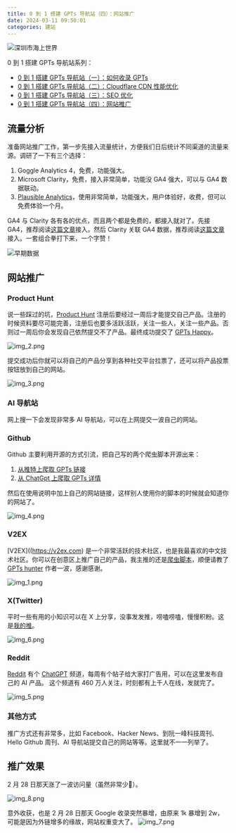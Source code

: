 ```yaml
---
title: 0 到 1 搭建 GPTs 导航站（四）：网站推广
date: 2024-03-11 09:50:01
categories: 建站
---
```


![深圳市海上世界](/images/build-gpts-website-04-marketing/cover.jpg)

0 到 1 搭建 GPTs 导航站系列：
- [0 到 1 搭建 GPTs 导航站（一）：如何收录 GPTs](https://luobogor.gitee.io/2024/03/06/build-gpts-website-01-gpts-scraping/)
- [0 到 1 搭建 GPTs 导航站（二）：Cloudflare CDN 性能优化](https://luobogor.gitee.io/2024/03/07/build-gpts-website-02-cloudfare-cdn/)
- [0 到 1 搭建 GPTs 导航站（三）：SEO 优化](https://luobogor.gitee.io/2024/03/08/build-gpts-website-03-seo-optimization/)
- [0 到 1 搭建 GPTs 导航站（四）：网站推广](https://luobogor.gitee.io/2024/03/11/build-gpts-website-04-marketing/)

## 流量分析
准备网站推广工作，第一步先接入流量统计，方便我们日后统计不同渠道的流量来源。调研了一下有三个选择：

1. Goggle Analytics 4，免费，功能强大。
2. Microsoft Clarity，免费，接入非常简单，功能没 GA4 强大，可以与 GA4 数据联动。
3. [Plausible Analytics](https://plausible.io?utm_source=luobogor.github.io)，使用非常简单，功能强大，用户体验好，收费，但可以免费体验一个月。

GA4 与 Clarity 各有各的优点，而且两个都是免费的，都接入就对了。先接 GA4，推荐阅读[这篇文章](https://xn--5hq58jg23b.com/ga4%E5%AE%89%E8%A3%85%E5%92%8C%E5%9F%BA%E7%A1%80%E8%AE%BE%E7%BD%AE%E6%95%99%E7%A8%8B?utm_source=luobogor.github.io)接入。然后 Clarity 关联 GA4 数据，推荐阅读[这篇文章](https://xn--5hq58jg23b.com/%E5%BE%AE%E8%BD%AFclarity%E6%95%99%E7%A8%8B?utm_source=luobogor.github.io)接入。一套组合拳打下来，一个字赞！

![早期数据](/images/build-gpts-website-04-marketing/img.png)

## 网站推广
### Product Hunt
说一些踩过的坑，[Product Hunt](https://www.producthunt.com) 注册后要经过一周后才能提交自己产品。注册的时候资料要尽可能完善，注册后也要多活跃活跃，关注一些人，关注一些产品。否则过一周后你会发现自己依然提交不了产品。最终成功提交了 [GPTs Happy](https://www.producthunt.com/posts/gpts-happy)。

![img_2.png](/images/build-gpts-website-04-marketing/img_2.png)

提交成功后你就可以将自己的产品分享到各种社交平台拉票了，还可以将产品投票按钮放到自己的网站。

![img_3.png](/images/build-gpts-website-04-marketing/img_3.png)

### AI 导航站
网上搜一下会发现非常多 AI 导航站，可以在上网提交一波自己的网站。

### Github
Github 主要利用开源的方式引流，把自己写的两个爬虫脚本开源出来：

1. [从推特上爬取 GPTs 链接](https://github.com/luobogor/twitter-gpts-crawler)
2. [从 ChatGpt 上爬取 GPTs 详情](https://github.com/luobogor/gpts-detail-crawler)

然后在使用说明中加上自己的网站链接，这样别人使用你的脚本的时候就会知道你的网站了。 

![img_4.png](/images/build-gpts-website-04-marketing/img_4.png)

### V2EX
[V2EX]((https://v2ex.com) 是一个非常活跃的技术社区，也是我最喜欢的中文技术社区。你可以在创意区上推广自己的产品，我主推的还是[爬虫脚本](https://v2ex.com/t/1019607#reply4)，顺便请教了 [GPTs hunter](https://www.gptshunter.com?utm_source=luobogor.github.io) 作者一波，感谢感谢。

![img_1.png](/images/build-gpts-website-04-marketing/img_1.png)

### X(Twitter)
平时一些有用的小知识可以在 X 上分享，没事发发推，唠嗑唠嗑，慢慢积粉。这是[我的推](https://twitter.com/luobogooooo)。

![img_6.png](/images/build-gpts-website-04-marketing/img_6.png)

### Reddit
[Reddit](https://www.reddit.com) 有个 [ChatGPT](https://www.reddit.com/user/hi_there_bitch/?rdt=56488) 频道，每周有个帖子给大家打广告用，可以在这里发布自己的 AI 产品。 这个频道有 460 万人关注，时刻都有上千人在线，发就完了。

![img_5.png](/images/build-gpts-website-04-marketing/img_5.png)

### 其他方式
推广方式还有非常多，比如 Facebook、Hacker News、到阮一峰科技周刊、Hello Github 周刊、AI 导航站提交自己的网站等等。这里就不一一列举了。

## 推广效果
2 月 28 日那天涨了一波访问量（虽然非常少🤣）。

![img_8.png](/images/build-gpts-website-04-marketing/img_8.png)

意外收获，也是 2 月 28 日那天 Google 收录突然暴增，由原来 1k 暴增到 2w，可能是因为外链增多的缘故，网站权重变大了。 
![img_7.png](/images/build-gpts-website-04-marketing/img_7.png)
